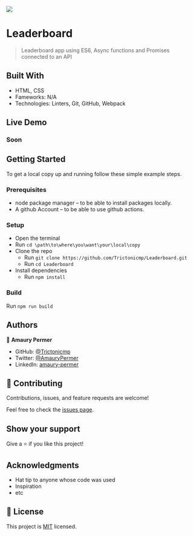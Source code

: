 ![](https://img.shields.io/badge/Microverse-blueviolet)

# Leaderboard

> Leaderboard app using ES6, Async functions and Promises connected to an API


## Built With

- HTML, CSS
- Fameworks: N/A
- Technologies: Linters, Git, GitHub, Webpack

## Live Demo
### Soon


## Getting Started

To get a local copy up and running follow these simple example steps.

### Prerequisites

* node package manager – to be able to install packages locally.
* A github Account – to be able to use github actions.


### Setup
* Open the terminal
* Run ```cd \path\to\where\you\want\your\local\copy```
* Clone the repo
  * Run ```git clone https://github.com/Trictonicmp/Leaderboard.git```
  * Run ```cd Leaderboard```
* Install dependencies  
  * Run ```npm install```

### Build
Run ```npm run build```

## Authors

👤 **Amaury Permer**

- GitHub: [@Trictonicmp](https://github.com/Trictonicmp)
- Twitter: [@AmauryPermer](https://twitter.com/AmauryPermer)
- LinkedIn: [amaury-permer](https://www.linkedin.com/in/amaury-permer/)



## 🤝 Contributing

Contributions, issues, and feature requests are welcome!

Feel free to check the [issues page](../../issues/).

## Show your support

Give a ⭐️ if you like this project!

## Acknowledgments

- Hat tip to anyone whose code was used
- Inspiration
- etc

## 📝 License

This project is [MIT](./MIT.md) licensed.
